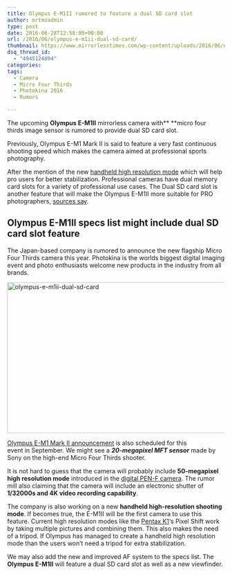 ```yaml
---
title: Olympus E-M1II rumored to feature a dual SD card slot
author: mrtmsadmin
type: post
date: 2016-06-28T12:58:00+00:00
url: /2016/06/olympus-e-m1ii-dual-sd-card/
thumbnail: https://www.mirrorlesstimes.com/wp-content/uploads/2016/06/olympus-e-m1ii-dual-sd-card.png
dsq_thread_id:
  - "4945124894"
categories:
tags:
  - Camera
  - Micro Four Thirds
  - Photokina 2016
  - Rumors

---
```

The upcoming **Olympus E-M1II** mirrorless camera with** **micro four thirds image sensor is rumored to provide dual SD card slot.

Previously, Olympus E-M1 Mark II is said to feature a very fast continuous shooting speed which makes the camera aimed at professional sports photography.

After the mention of the new <a href="http://www.dailycameranews.com/2016/05/olympus-e-m1-mark-ii-handheld-high-res-mode/" target="_blank">handheld high resolution mode</a> which will help pro users for better stabilization. Professional cameras have dual memory card slots for a variety of professional use cases. The Dual SD card slot is another feature that will make the Olympus E-M1II more suitable for PRO photographers, <a href="http://www.43rumors.com/ft5-the-new-olympus-e-m1ii-has-a-dual-sd-card-slot/" target="_blank">sources say</a>.<!--more-->

## Olympus E-M1II specs list might include dual SD card slot feature

The Japan-based company is rumored to announce the new flagship Micro Four Thirds camera this year. Photokina is the worlds biggest digital imaging event and photo enthusiasts welcome new products in the industry from all brands.

<img class="alignnone size-full wp-image-382" src="https://i0.wp.com/www.mirrorlesstimes.com/wp-content/uploads/2016/06/olympus-e-m1ii-dual-sd-card.png?resize=600%2C349&#038;ssl=1" alt="olympus-e-m1ii-dual-sd-card" width="600" height="349" srcset="https://i0.wp.com/www.mirrorlesstimes.com/wp-content/uploads/2016/06/olympus-e-m1ii-dual-sd-card.png?w=900&ssl=1 900w, https://i0.wp.com/www.mirrorlesstimes.com/wp-content/uploads/2016/06/olympus-e-m1ii-dual-sd-card.png?resize=300%2C174&ssl=1 300w, https://i0.wp.com/www.mirrorlesstimes.com/wp-content/uploads/2016/06/olympus-e-m1ii-dual-sd-card.png?resize=768%2C446&ssl=1 768w" sizes="(max-width: 600px) 100vw, 600px" data-recalc-dims="1" /> 

[Olympus E-M1 Mark II announcement][1] is also scheduled for this event in September. We might see a **_20-megapixel MFT sensor_** made by Sony on the high-end Micro Four Thirds shooter.

It is not hard to guess that the camera will probably include **50-megapixel high resolution mode** introduced in the [digital PEN-F camera][2]. The rumor mill also claiming that the camera will include an electronic shutter of **1/32000s and 4K video recording capability**.

The company is also working on a new **handheld high-resolution shooting mode**. If becomes true, the E-M1II will be the first camera to use this feature. Current high resolution modes like the [Pentax K1][3]‘s Pixel Shift work by taking multiple pictures and combining them. This also makes the need of a tripod. If Olympus has managed to create a handheld high resolution mode than the users won’t need a tripod for extra stabilization.

We may also add the new and improved AF system to the specs list. The **Olympus E-M1II** will feature a dual SD card slot as well as a new viewfinder.

 [1]: https://www.mirrorlesstimes.com/2016/04/olympus-e-m1-mark-ii-announcement/
 [2]: https://www.mirrorlesstimes.com/2016/04/olympus-pen-f/
 [3]: http://www.dailycameranews.com/2016/02/pentax-k-1-full-frame-dslr/